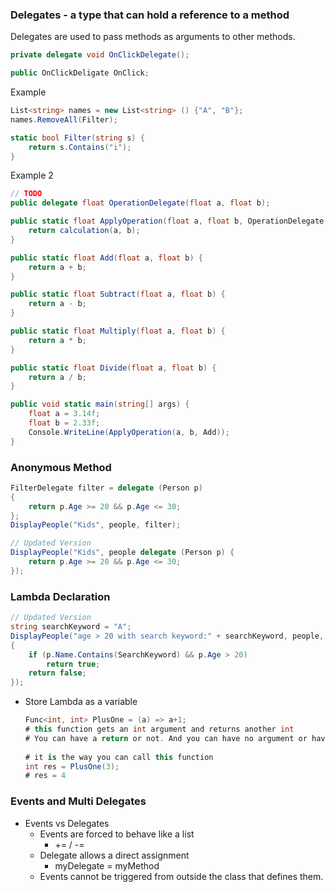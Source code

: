 ### Delegates - a type that can hold a reference to a method

Delegates are used to pass methods as arguments to other methods.

```csharp
private delegate void OnClickDelegate();

public OnClickDeligate OnClick;
```

Example

```csharp
List<string> names = new List<string> () {"A", "B"};
names.RemoveAll(Filter);

static bool Filter(string s) {
	return s.Contains("i");
}
```

Example 2

```csharp
// TODO
public delegate float OperationDelegate(float a, float b);

public static float ApplyOperation(float a, float b, OperationDelegate calculation) {
    return calculation(a, b);
}

public static float Add(float a, float b) {
    return a + b;
}

public static float Subtract(float a, float b) {
    return a - b;
}

public static float Multiply(float a, float b) {
    return a * b;
}

public static float Divide(float a, float b) {
    return a / b;
}

public void static main(string[] args) {
	float a = 3.14f;
	float b = 2.33f;
	Console.WriteLine(ApplyOperation(a, b, Add));
}
```

### Anonymous Method

```csharp
FilterDelegate filter = delegate (Person p)
{
	return p.Age >= 20 && p.Age <= 30;
};
DisplayPeople("Kids", people, filter);

// Updated Version
DisplayPeople("Kids", people delegate (Person p) {
	return p.Age >= 20 && p.Age <= 30;
});
```

### Lambda Declaration

```csharp
// Updated Version
string searchKeyword = "A";
DisplayPeople("age > 20 with search keyword:" + searchKeyword, people, (p) => 
{
	if (p.Name.Contains(SearchKeyword) && p.Age > 20)
		return true;
	return false;
});
```

- Store Lambda as a variable
    
    ```csharp
    Func<int, int> PlusOne = (a) => a+1;
    # this function gets an int argument and returns another int
    # You can have a return or not. And you can have no argument or have multiple. 
     
    # it is the way you can call this function
    int res = PlusOne(3);
    # res = 4
    ```
    

### Events and Multi Delegates

- Events vs Delegates
    - Events are forced to behave like a list
        - += / -=
    - Delegate allows a direct assignment
        - myDelegate = myMethod
    - Events cannot be triggered from outside the class that defines them.